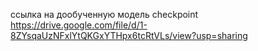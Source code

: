 ссылка на дообученную модель checkpoint https://drive.google.com/file/d/1-8ZYsqaUzNFxlYtQKGxYTHpx6tcRtVLs/view?usp=sharing
